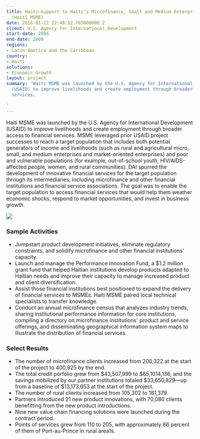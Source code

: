```yaml
---
title: Haiti—Support to Haiti’s Microfinance, Small and Medium Enterprises Sector
  (Haiti MSME)
date: 2016-01-21 22:40:52.765000000 Z
client: U.S. Agency for International Development
start-date: 2006
end-date: 2009
regions:
- Latin America and the Caribbean
country:
- Haiti
solutions:
- Economic Growth
layout: project
summary: 'Haiti MSME was launched by the U.S. Agency for International Development
  (USAID) to improve livelihoods and create employment through broader access to financial
  services.

'
---
```


Haiti MSME was launched by the U.S. Agency for International Development (USAID) to improve livelihoods and create employment through broader access to financial services. MSME leveraged prior USAID project successes to reach a target population that includes both potential generators of income and livelihoods (such as rural and agricultural micro, small, and medium enterprises and market-oriented enterprises) and poor and vulnerable populations (for example, out-of-school youth, HIV/AIDS-affected people, women, and rural communities). DAI spurred the development of innovative financial services for the target population through its intermediaries, including microfinance and other financial institutions and financial service associations. The goal was to enable the target population to access financial services that would help them weather economic shocks, respond to market opportunities, and invest in business growth.

![][1]

###  Sample Activities

* Jumpstart product development initiatives, eliminate regulatory constraints, and solidify microfinance and other financial institutions' capacity.
* Launch and manage the Performance Innovation Fund, a $1.2 million grant fund that helped Haitian institutions develop products adapted to Haitian needs and improve their capacity to manage increased product and client diversification.
* Assist those financial institutions best positioned to expand the delivery of financial services to MSMEs. Haiti MSME paired local technical specialists to transfer knowledge.
* Conduct an annual microfinance census that analyzes industry trends, sharing institutional performance information for core institutions, compiling a directory on microfinance institutions' product and service offerings, and disseminating geographical information system maps to illustrate the distribution of financial services.

###  Select Results

* The number of microfinance clients increased from 200,322 at the start of the project to 400,925 by the end.
* The total credit porfolio grew from $43,507,999 to $65,1014,136, and the savings mobilized by our partner institutions totaled $33,650,829—up from a baseline of $13,173,653 at the start of the project.
* The number of rural clients increased from 105,302 to 181,379.
* Partners introduced 21 new product innovations, with 70,080 clients benefitting from the new product introductions.
* Nine new value chain financing solutions were launched during the contract period.
* Points of services grew from 110 to 205, with approximately 86 percent of them of Port-au-Prince in rural area1s.

[1]: /assets/images/projects/HaitiMSME.jpg
